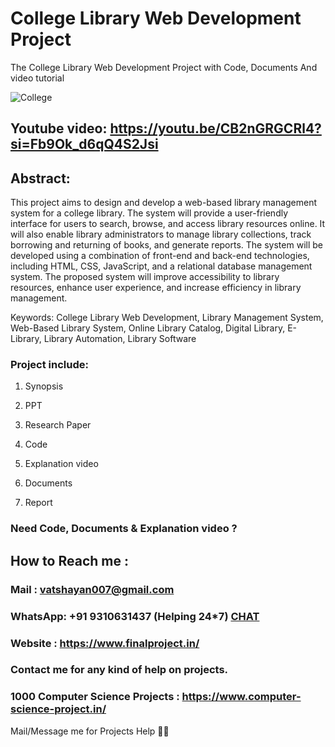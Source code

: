 # College Library Web Development Project
The College Library Web Development Project with Code, Documents And video tutorial

![College](https://github.com/user-attachments/assets/f35d0530-bdeb-49b6-bd71-07f4ef8a13a3)

## Youtube video: https://youtu.be/CB2nGRGCRl4?si=Fb9Ok_d6qQ4S2Jsi

## Abstract: 
This project aims to design and develop a web-based library management system for a college library. The system will provide a user-friendly interface for users to search, browse, and access library resources online. It will also enable library administrators to manage library collections, track borrowing and returning of books, and generate reports. The system will be developed using a combination of front-end and back-end technologies, including HTML, CSS, JavaScript, and a relational database management system. The proposed system will improve accessibility to library resources, enhance user experience, and increase efficiency in library management.

Keywords: College Library Web Development, Library Management System, Web-Based Library System, Online Library Catalog, Digital Library, E-Library, Library Automation, Library Software

### Project include: 

1. Synopsis

2. PPT

3. Research Paper


4. Code

5. Explanation video

6. Documents

7. Report


### Need Code, Documents & Explanation video ? 

## How to Reach me :

### Mail : vatshayan007@gmail.com 

### WhatsApp: +91 9310631437 (Helping 24*7) **[CHAT](https://wa.me/message/CHWN2AHCPMAZK1)** 

### Website : https://www.finalproject.in/

### Contact me for any kind of help on projects.
### 1000 Computer Science Projects : https://www.computer-science-project.in/


Mail/Message me for Projects Help 🙏🏻
